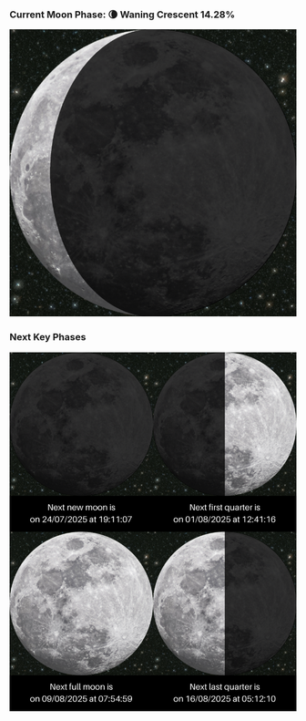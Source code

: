 ### Current Moon Phase: 🌘 Waning Crescent 14.28%
![Moon Phase](moonphase.png)
### Next Key Phases
![Gallery](gallery.png)